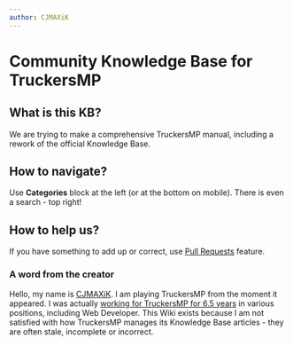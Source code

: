 ```yaml
---
author: CJMAXiK
---
```


# Community Knowledge Base for TruckersMP

## What is this KB?
We are trying to make a comprehensive TruckersMP manual, including a rework of the official Knowledge Base.

## How to navigate?
Use **Categories** block at the left (or at the bottom on mobile). There is even a search - top right!

## How to help us?
If you have something to add up or correct, use [Pull Requests](https://github.com/cjmaxik/better-tmp-kb/pulls) feature.

### A word from the creator
Hello, my name is [CJMAXiK](https://cjmaxik.ru). I am playing TruckersMP from the moment it appeared. I was actually [working for TruckersMP for 6.5 years](https://truckersmp.com/user/3861/) in various positions, including Web Developer. This Wiki exists because I am not satisfied with how TruckersMP manages its Knowledge Base articles - they are often stale, incomplete or incorrect.
